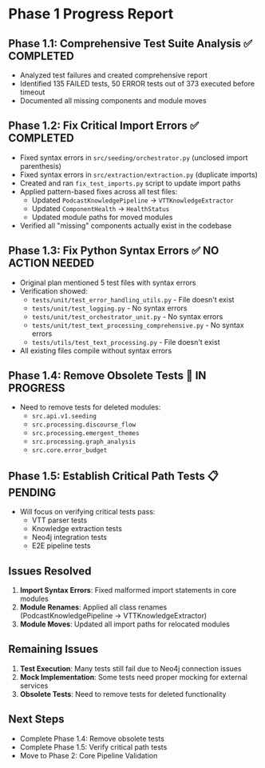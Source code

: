 # Phase 1 Progress Report

## Phase 1.1: Comprehensive Test Suite Analysis ✅ COMPLETED
- Analyzed test failures and created comprehensive report
- Identified 135 FAILED tests, 50 ERROR tests out of 373 executed before timeout
- Documented all missing components and module moves

## Phase 1.2: Fix Critical Import Errors ✅ COMPLETED
- Fixed syntax errors in `src/seeding/orchestrator.py` (unclosed import parenthesis)
- Fixed syntax errors in `src/extraction/extraction.py` (duplicate imports)
- Created and ran `fix_test_imports.py` script to update import paths
- Applied pattern-based fixes across all test files:
  - Updated `PodcastKnowledgePipeline` → `VTTKnowledgeExtractor`
  - Updated `ComponentHealth` → `HealthStatus` 
  - Updated module paths for moved modules
- Verified all "missing" components actually exist in the codebase

## Phase 1.3: Fix Python Syntax Errors ✅ NO ACTION NEEDED
- Original plan mentioned 5 test files with syntax errors
- Verification showed:
  - `tests/unit/test_error_handling_utils.py` - File doesn't exist
  - `tests/unit/test_logging.py` - No syntax errors
  - `tests/unit/test_orchestrator_unit.py` - No syntax errors  
  - `tests/unit/test_text_processing_comprehensive.py` - No syntax errors
  - `tests/utils/test_text_processing.py` - File doesn't exist
- All existing files compile without syntax errors

## Phase 1.4: Remove Obsolete Tests 🔄 IN PROGRESS
- Need to remove tests for deleted modules:
  - `src.api.v1.seeding`
  - `src.processing.discourse_flow`
  - `src.processing.emergent_themes`
  - `src.processing.graph_analysis`
  - `src.core.error_budget`

## Phase 1.5: Establish Critical Path Tests 📋 PENDING
- Will focus on verifying critical tests pass:
  - VTT parser tests
  - Knowledge extraction tests
  - Neo4j integration tests
  - E2E pipeline tests

## Issues Resolved
1. **Import Syntax Errors**: Fixed malformed import statements in core modules
2. **Module Renames**: Applied all class renames (PodcastKnowledgePipeline → VTTKnowledgeExtractor)
3. **Module Moves**: Updated all import paths for relocated modules

## Remaining Issues
1. **Test Execution**: Many tests still fail due to Neo4j connection issues
2. **Mock Implementation**: Some tests need proper mocking for external services
3. **Obsolete Tests**: Need to remove tests for deleted functionality

## Next Steps
- Complete Phase 1.4: Remove obsolete tests
- Complete Phase 1.5: Verify critical path tests
- Move to Phase 2: Core Pipeline Validation